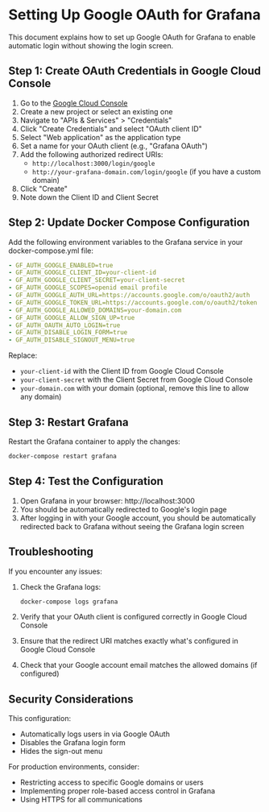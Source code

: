 # Setting Up Google OAuth for Grafana

This document explains how to set up Google OAuth for Grafana to enable automatic login without showing the login screen.

## Step 1: Create OAuth Credentials in Google Cloud Console

1. Go to the [Google Cloud Console](https://console.cloud.google.com/)
2. Create a new project or select an existing one
3. Navigate to "APIs & Services" > "Credentials"
4. Click "Create Credentials" and select "OAuth client ID"
5. Select "Web application" as the application type
6. Set a name for your OAuth client (e.g., "Grafana OAuth")
7. Add the following authorized redirect URIs:
   - `http://localhost:3000/login/google`
   - `http://your-grafana-domain.com/login/google` (if you have a custom domain)
8. Click "Create"
9. Note down the Client ID and Client Secret

## Step 2: Update Docker Compose Configuration

Add the following environment variables to the Grafana service in your docker-compose.yml file:

```yaml
- GF_AUTH_GOOGLE_ENABLED=true
- GF_AUTH_GOOGLE_CLIENT_ID=your-client-id
- GF_AUTH_GOOGLE_CLIENT_SECRET=your-client-secret
- GF_AUTH_GOOGLE_SCOPES=openid email profile
- GF_AUTH_GOOGLE_AUTH_URL=https://accounts.google.com/o/oauth2/auth
- GF_AUTH_GOOGLE_TOKEN_URL=https://accounts.google.com/o/oauth2/token
- GF_AUTH_GOOGLE_ALLOWED_DOMAINS=your-domain.com
- GF_AUTH_GOOGLE_ALLOW_SIGN_UP=true
- GF_AUTH_OAUTH_AUTO_LOGIN=true
- GF_AUTH_DISABLE_LOGIN_FORM=true
- GF_AUTH_DISABLE_SIGNOUT_MENU=true
```

Replace:
- `your-client-id` with the Client ID from Google Cloud Console
- `your-client-secret` with the Client Secret from Google Cloud Console
- `your-domain.com` with your domain (optional, remove this line to allow any domain)

## Step 3: Restart Grafana

Restart the Grafana container to apply the changes:

```bash
docker-compose restart grafana
```

## Step 4: Test the Configuration

1. Open Grafana in your browser: http://localhost:3000
2. You should be automatically redirected to Google's login page
3. After logging in with your Google account, you should be automatically redirected back to Grafana without seeing the Grafana login screen

## Troubleshooting

If you encounter any issues:

1. Check the Grafana logs:
   ```bash
   docker-compose logs grafana
   ```

2. Verify that your OAuth client is configured correctly in Google Cloud Console
3. Ensure that the redirect URI matches exactly what's configured in Google Cloud Console
4. Check that your Google account email matches the allowed domains (if configured)

## Security Considerations

This configuration:
- Automatically logs users in via Google OAuth
- Disables the Grafana login form
- Hides the sign-out menu

For production environments, consider:
- Restricting access to specific Google domains or users
- Implementing proper role-based access control in Grafana
- Using HTTPS for all communications
